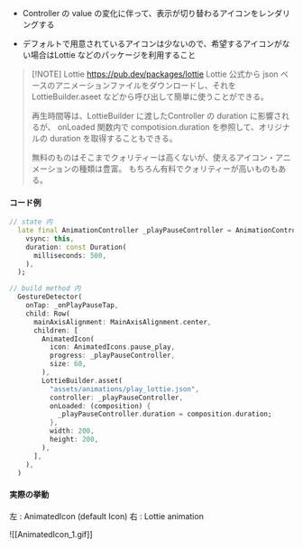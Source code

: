 
- Controller の value の変化に伴って、表示が切り替わるアイコンをレンダリングする

- デフォルトで用意されているアイコンは少ないので、希望するアイコンがない場合はLottie などのパッケージを利用すること


> [!NOTE] Lottie
> https://pub.dev/packages/lottie
> Lottie 公式から json ベースのアニメーションファイルをダウンロードし、それをLottieBuilder.aseet などから呼び出して簡単に使うことができる。
> 
> 再生時間等は、LottieBuilder に渡したController の duration に影響されるが、 onLoaded 関数内で compotision.duration を参照して、オリジナルの duration を取得することもできる。
> 
> 無料のものはそこまでクォリティーは高くないが、使えるアイコン・アニメーションの種類は豊富。
> もちろん有料でクォリティーが高いものもある。

#### コード例

```dart
// state 内
  late final AnimationController _playPauseController = AnimationController(
    vsync: this,
    duration: const Duration(
      milliseconds: 500,
    ),
  );

// build method 内
  GestureDetector(
	onTap: _onPlayPauseTap,
	child: Row(
	  mainAxisAlignment: MainAxisAlignment.center,
	  children: [
		AnimatedIcon(
		  icon: AnimatedIcons.pause_play,
		  progress: _playPauseController,
		  size: 60,
		),
		LottieBuilder.asset(
		  "assets/animations/play_lottie.json",
		  controller: _playPauseController,
		  onLoaded: (composition) {
			_playPauseController.duration = composition.duration;
		  },
		  width: 200,
		  height: 200,
		),
	  ],
	),
  )
```


#### 実際の挙動

左 : AnimatedIcon (default Icon)
右 : Lottie animation

![[AnimatedIcon_1.gif]]